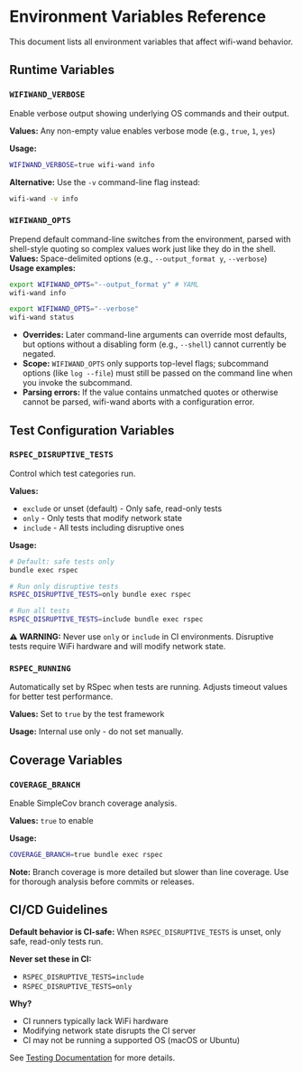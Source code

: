 # Environment Variables Reference

This document lists all environment variables that affect wifi-wand behavior.

## Runtime Variables

### `WIFIWAND_VERBOSE`

Enable verbose output showing underlying OS commands and their output.

**Values:** Any non-empty value enables verbose mode (e.g., `true`, `1`, `yes`)

**Usage:**
```bash
WIFIWAND_VERBOSE=true wifi-wand info
```

**Alternative:** Use the `-v` command-line flag instead:
```bash
wifi-wand -v info
```

### `WIFIWAND_OPTS`
Prepend default command-line switches from the environment, parsed with shell-style quoting so complex values work just like they do in the shell.
**Values:** Space-delimited options (e.g., `--output_format y`, `--verbose`)
**Usage examples:**
```bash
export WIFIWAND_OPTS="--output_format y" # YAML
wifi-wand info
```

```bash
export WIFIWAND_OPTS="--verbose"
wifi-wand status
```
- **Overrides:** Later command-line arguments can override most defaults, but options without a disabling form (e.g., `--shell`) cannot currently be negated.
- **Scope:** `WIFIWAND_OPTS` only supports top-level flags; subcommand options (like `log --file`) must still be passed on the command line when you invoke the subcommand.
- **Parsing errors:** If the value contains unmatched quotes or otherwise cannot be parsed, wifi-wand aborts with a configuration error.

## Test Configuration Variables

### `RSPEC_DISRUPTIVE_TESTS`

Control which test categories run.

**Values:**
- `exclude` or unset (default) - Only safe, read-only tests
- `only` - Only tests that modify network state
- `include` - All tests including disruptive ones

**Usage:**
```bash
# Default: safe tests only
bundle exec rspec

# Run only disruptive tests
RSPEC_DISRUPTIVE_TESTS=only bundle exec rspec

# Run all tests
RSPEC_DISRUPTIVE_TESTS=include bundle exec rspec
```

**⚠️ WARNING:** Never use `only` or `include` in CI environments. Disruptive tests require WiFi hardware and will modify network state.

### `RSPEC_RUNNING`

Automatically set by RSpec when tests are running. Adjusts timeout values for better test performance.

**Values:** Set to `true` by the test framework

**Usage:** Internal use only - do not set manually.

## Coverage Variables

### `COVERAGE_BRANCH`

Enable SimpleCov branch coverage analysis.

**Values:** `true` to enable

**Usage:**
```bash
COVERAGE_BRANCH=true bundle exec rspec
```

**Note:** Branch coverage is more detailed but slower than line coverage. Use for thorough analysis before commits or releases.

## CI/CD Guidelines

**Default behavior is CI-safe:** When `RSPEC_DISRUPTIVE_TESTS` is unset, only safe, read-only tests run.

**Never set these in CI:**
- `RSPEC_DISRUPTIVE_TESTS=include`
- `RSPEC_DISRUPTIVE_TESTS=only`

**Why?**
- CI runners typically lack WiFi hardware
- Modifying network state disrupts the CI server
- CI may not be running a supported OS (macOS or Ubuntu)

See [Testing Documentation](TESTING.md) for more details.

